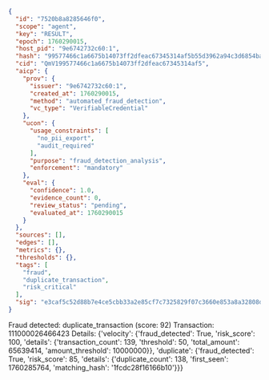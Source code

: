 ```json
{
  "id": "7520b8a8285646f0",
  "scope": "agent",
  "key": "RESULT",
  "epoch": 1760290015,
  "host_pid": "9e6742732c60:1",
  "hash": "99577466c1a6675b14073ff2dfeac67345314af5b55d3962a94c3d6854ba1422",
  "cid": "QmV199577466c1a6675b14073ff2dfeac67345314af5",
  "aicp": {
    "prov": {
      "issuer": "9e6742732c60:1",
      "created_at": 1760290015,
      "method": "automated_fraud_detection",
      "vc_type": "VerifiableCredential"
    },
    "ucon": {
      "usage_constraints": [
        "no_pii_export",
        "audit_required"
      ],
      "purpose": "fraud_detection_analysis",
      "enforcement": "mandatory"
    },
    "eval": {
      "confidence": 1.0,
      "evidence_count": 0,
      "review_status": "pending",
      "evaluated_at": 1760290015
    }
  },
  "sources": [],
  "edges": [],
  "metrics": {},
  "thresholds": {},
  "tags": [
    "fraud",
    "duplicate_transaction",
    "risk_critical"
  ],
  "sig": "e3caf5c52d88b7e4ce5cbb33a2e85cf7c7325829f07c3660e853a8a32808d7ce"
}
```

Fraud detected: duplicate_transaction (score: 92)
Transaction: 111000026466423
Details: {'velocity': {'fraud_detected': True, 'risk_score': 100, 'details': {'transaction_count': 139, 'threshold': 50, 'total_amount': 65639414, 'amount_threshold': 10000000}}, 'duplicate': {'fraud_detected': True, 'risk_score': 85, 'details': {'duplicate_count': 138, 'first_seen': 1760285764, 'matching_hash': '1fcdc28f16166b10'}}}